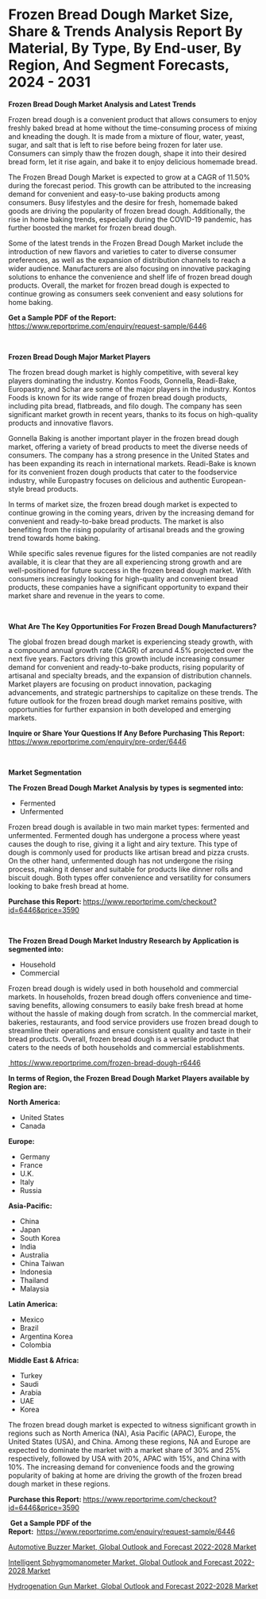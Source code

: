 <p><h1>Frozen Bread Dough Market Size, Share & Trends Analysis Report By Material, By Type, By End-user, By Region, And Segment Forecasts, 2024 - 2031</h1></p><p><strong>Frozen Bread Dough Market Analysis and Latest Trends</strong></p>
<p><p>Frozen bread dough is a convenient product that allows consumers to enjoy freshly baked bread at home without the time-consuming process of mixing and kneading the dough. It is made from a mixture of flour, water, yeast, sugar, and salt that is left to rise before being frozen for later use. Consumers can simply thaw the frozen dough, shape it into their desired bread form, let it rise again, and bake it to enjoy delicious homemade bread.</p><p>The Frozen Bread Dough Market is expected to grow at a CAGR of 11.50% during the forecast period. This growth can be attributed to the increasing demand for convenient and easy-to-use baking products among consumers. Busy lifestyles and the desire for fresh, homemade baked goods are driving the popularity of frozen bread dough. Additionally, the rise in home baking trends, especially during the COVID-19 pandemic, has further boosted the market for frozen bread dough.</p><p>Some of the latest trends in the Frozen Bread Dough Market include the introduction of new flavors and varieties to cater to diverse consumer preferences, as well as the expansion of distribution channels to reach a wider audience. Manufacturers are also focusing on innovative packaging solutions to enhance the convenience and shelf life of frozen bread dough products. Overall, the market for frozen bread dough is expected to continue growing as consumers seek convenient and easy solutions for home baking.</p></p>
<p><strong>Get a Sample PDF of the Report:&nbsp;</strong> <a href="https://www.reportprime.com/enquiry/request-sample/6446">https://www.reportprime.com/enquiry/request-sample/6446</a></p>
<p>&nbsp;</p>
<p><strong>Frozen Bread Dough Major Market Players</strong></p>
<p><p>The frozen bread dough market is highly competitive, with several key players dominating the industry. Kontos Foods, Gonnella, Readi-Bake, Europastry, and Schar are some of the major players in the industry. Kontos Foods is known for its wide range of frozen bread dough products, including pita bread, flatbreads, and filo dough. The company has seen significant market growth in recent years, thanks to its focus on high-quality products and innovative flavors.</p><p>Gonnella Baking is another important player in the frozen bread dough market, offering a variety of bread products to meet the diverse needs of consumers. The company has a strong presence in the United States and has been expanding its reach in international markets. Readi-Bake is known for its convenient frozen dough products that cater to the foodservice industry, while Europastry focuses on delicious and authentic European-style bread products.</p><p>In terms of market size, the frozen bread dough market is expected to continue growing in the coming years, driven by the increasing demand for convenient and ready-to-bake bread products. The market is also benefiting from the rising popularity of artisanal breads and the growing trend towards home baking.</p><p>While specific sales revenue figures for the listed companies are not readily available, it is clear that they are all experiencing strong growth and are well-positioned for future success in the frozen bread dough market. With consumers increasingly looking for high-quality and convenient bread products, these companies have a significant opportunity to expand their market share and revenue in the years to come.</p></p>
<p>&nbsp;</p>
<p><strong>What Are The Key Opportunities For Frozen Bread Dough Manufacturers?</strong></p>
<p><p>The global frozen bread dough market is experiencing steady growth, with a compound annual growth rate (CAGR) of around 4.5% projected over the next five years. Factors driving this growth include increasing consumer demand for convenient and ready-to-bake products, rising popularity of artisanal and specialty breads, and the expansion of distribution channels. Market players are focusing on product innovation, packaging advancements, and strategic partnerships to capitalize on these trends. The future outlook for the frozen bread dough market remains positive, with opportunities for further expansion in both developed and emerging markets.</p></p>
<p><strong>Inquire or Share Your Questions If Any Before Purchasing This Report:</strong> <a href="https://www.reportprime.com/enquiry/pre-order/6446">https://www.reportprime.com/enquiry/pre-order/6446</a></p>
<p>&nbsp;</p>
<p><strong>Market Segmentation</strong></p>
<p><strong>The Frozen Bread Dough Market Analysis by types is segmented into:</strong></p>
<p><ul><li>Fermented</li><li>Unfermented</li></ul></p>
<p><p>Frozen bread dough is available in two main market types: fermented and unfermented. Fermented dough has undergone a process where yeast causes the dough to rise, giving it a light and airy texture. This type of dough is commonly used for products like artisan bread and pizza crusts. On the other hand, unfermented dough has not undergone the rising process, making it denser and suitable for products like dinner rolls and biscuit dough. Both types offer convenience and versatility for consumers looking to bake fresh bread at home.</p></p>
<p><strong>Purchase this Report:&nbsp;</strong><a href="https://www.reportprime.com/checkout?id=6446&price=3590">https://www.reportprime.com/checkout?id=6446&price=3590</a></p>
<p>&nbsp;</p>
<p><strong>The Frozen Bread Dough Market Industry Research by Application is segmented into:</strong></p>
<p><ul><li>Household</li><li>Commercial</li></ul></p>
<p><p>Frozen bread dough is widely used in both household and commercial markets. In households, frozen bread dough offers convenience and time-saving benefits, allowing consumers to easily bake fresh bread at home without the hassle of making dough from scratch. In the commercial market, bakeries, restaurants, and food service providers use frozen bread dough to streamline their operations and ensure consistent quality and taste in their bread products. Overall, frozen bread dough is a versatile product that caters to the needs of both households and commercial establishments.</p></p>
<p><a href="https://www.reportprime.com/frozen-bread-dough-r6446">&nbsp;https://www.reportprime.com/frozen-bread-dough-r6446</a></p>
<p><strong>In terms of Region, the Frozen Bread Dough Market Players available by Region are:</strong></p>
<p>
    <p> <strong> North America: </strong>
        <ul>
            <li>United States</li>
            <li>Canada</li>
        </ul>
        </p> 
    <p> <strong> Europe: </strong>
        <ul>
            <li>Germany</li>
            <li>France</li>
            <li>U.K.</li>
            <li>Italy</li>
            <li>Russia</li>
        </ul>
        </p> 
    <p> <strong> Asia-Pacific: </strong>
        <ul>
            <li>China</li>
            <li>Japan</li>
            <li>South Korea</li>
            <li>India</li>
            <li>Australia</li>
            <li>China Taiwan</li>
            <li>Indonesia</li>
            <li>Thailand</li>
            <li>Malaysia</li>
        </ul>
        </p> 
    <p> <strong> Latin America: </strong>
        <ul>
            <li>Mexico</li>
            <li>Brazil</li>
            <li>Argentina Korea</li>
            <li>Colombia</li>
        </ul>
        </p> 
    <p> <strong> Middle East & Africa: </strong>
        <ul>
            <li>Turkey</li>
            <li>Saudi</li>
            <li>Arabia</li>
            <li>UAE</li>
            <li>Korea</li>
        </ul>
    </p>
    </p>
<p><p>The frozen bread dough market is expected to witness significant growth in regions such as North America (NA), Asia Pacific (APAC), Europe, the United States (USA), and China. Among these regions, NA and Europe are expected to dominate the market with a market share of 30% and 25% respectively, followed by USA with 20%, APAC with 15%, and China with 10%. The increasing demand for convenience foods and the growing popularity of baking at home are driving the growth of the frozen bread dough market in these regions.</p></p>
<p><strong>Purchase this Report: </strong><a href="https://www.reportprime.com/checkout?id=6446&price=3590">https://www.reportprime.com/checkout?id=6446&price=3590</a></p>
<p>&nbsp;<strong>Get a Sample PDF of the Report:&nbsp;&nbsp;</strong><a href="https://www.reportprime.com/enquiry/request-sample/6446">https://www.reportprime.com/enquiry/request-sample/6446</a></p>
<p><strong></strong></p>
<p><p><a href="https://www.linkedin.com/pulse/automotive-buzzer-market-global-outlook-forecast-2022-2028-ugrqc?trackingId=Yn7bmnMi54dNSFzSVbDkGg%3D%3D">Automotive Buzzer Market, Global Outlook and Forecast 2022-2028 Market</a></p><p><a href="https://www.linkedin.com/pulse/intelligent-sphygmomanometer-market-global-outlook-forecast-tqz1c?trackingId=QfVd5Aek00IIjol0fmCgfA%3D%3D">Intelligent Sphygmomanometer Market, Global Outlook and Forecast 2022-2028 Market</a></p><p><a href="https://www.linkedin.com/pulse/hydrogenation-gun-market-global-outlook-forecast-2022-2028-msljc?trackingId=6LXObXmYER1XlftQSHF25A%3D%3D">Hydrogenation Gun Market, Global Outlook and Forecast 2022-2028 Market</a></p></p>